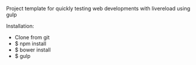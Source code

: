 <html lang="en">
<body>
<p>Project template for quickly testing web developments with livereload using gulp</p>

<p>Installation:</p>
<ul>
   <li>Clone from git</li>
   <li>$ npm install</li>
   <li>$ bower install</li>
   <li>$ gulp</li>
</ul>
</body>
</html>
